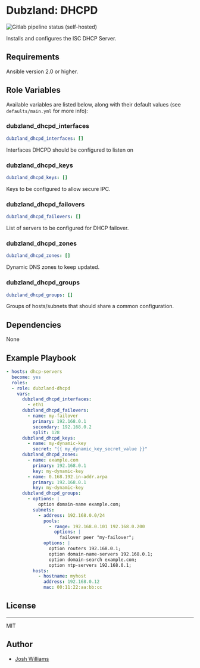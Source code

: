 # Dubzland: DHCPD
![Gitlab pipeline status (self-hosted)](https://img.shields.io/gitlab/pipeline/jdubz/dubzland-dhcpd?gitlab_url=https%3A%2F%2Fgit.dubzland.net)

Installs and configures the ISC DHCP Server.

## Requirements

Ansible version 2.0 or higher.

## Role Variables

Available variables are listed below, along with their default values (see
    `defaults/main.yml` for more info):

### dubzland_dhcpd_interfaces

```yaml
dubzland_dhcpd_interfaces: []
```

Interfaces DHCPD should be configured to listen on

### dubzland_dhcpd_keys

```yaml
dubzland_dhcpd_keys: []
```

Keys to be configured to allow secure IPC.

### dubzland_dhcpd_failovers

```yaml
dubzland_dhcpd_failovers: []
```

List of servers to be configured for DHCP failover.

### dubzland_dhcpd_zones

```yaml
dubzland_dhcpd_zones: []
```

Dynamic DNS zones to keep updated.

### dubzland_dhcpd_groups

```yaml
dubzland_dhcpd_groups: []
```

Groups of hosts/subnets that should share a common configuration.


## Dependencies

None

## Example Playbook

```yaml
- hosts: dhcp-servers
  become: yes
  roles:
  - role: dubzland-dhcpd
    vars:
      dubzland_dhcpd_interfaces:
        - eth1
      dubzland_dhcpd_failovers:
        - name: my-failover
          primary: 192.168.0.1
          secondary: 192.168.0.2
          split: 128
      dubzland_dhcpd_keys:
        - name: my-dynamic-key
          secret: "{{ my_dynamic_key_secret_value }}"
      dubzland_dhcpd_zones:
        - name: example.com
          primary: 192.168.0.1
          key: my-dynamic-key
        - name: 0.168.192.in-addr.arpa
          primary: 192.168.0.1
          key: my-dynamic-key
      dubzland_dhcpd_groups:
        - options: |
            option domain-name example.com;
          subnets:
            - address: 192.168.0.0/24
              pools:
                - range: 192.168.0.101 192.168.0.200
                  options: |
                    failover peer "my-failover";
              options: |
                option routers 192.168.0.1;
                option domain-name-servers 192.168.0.1;
                option domain-search example.com;
                option ntp-servers 192.168.0.1;
          hosts:
            - hostname: myhost
              address: 192.168.0.12
              mac: 00:11:22:aa:bb:cc
```

## License
-------

MIT

## Author

* [Josh Williams](https://codingprime.com)
